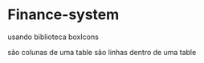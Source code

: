 # Finance-system

usando biblioteca boxIcons

<th> são colunas de uma table
<tr> são linhas dentro de uma table